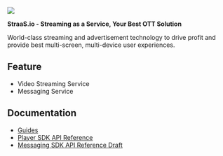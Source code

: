 ![](https://event.livehouse.in/straas.io/admintool/images/logo.png)

**StraaS.io - Streaming as a Service, Your Best OTT Solution**

World-class streaming and advertisement technology to drive profit and provide best multi-screen, 
multi-device user experiences.

## Feature

- Video Streaming Service
- Messaging Service

## Documentation

- [Guides](https://github.com/StraaS/StraaS-iOS/wiki)
- [Player SDK API Reference](https://straas.github.io/StraaS-iOS/)
- [Messaging SDK API Reference Draft](https://straas.github.io/StraaS-iOS/STSSDKChatRoomManager/)

